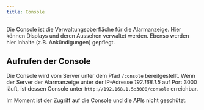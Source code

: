 ```yaml
---
title: Console
---
```


Die Console ist die Verwaltungsoberfläche für die Alarmanzeige.
Hier können Displays und deren Aussehen verwaltet werden.
Ebenso werden hier Inhalte (z.B. Ankündigungen) gepflegt.

## Aufrufen der Console
Die Console wird vom Server unter dem Pfad `/console` bereitgestellt.
Wenn der Server der Alarmanzeige unter der IP-Adresse _192.168.1.5_ auf Port 3000 läuft, ist dessen Console unter `http://192.168.1.5:3000/console` erreichbar.

Im Moment ist der Zugriff auf die Console und die APIs nicht geschützt.
